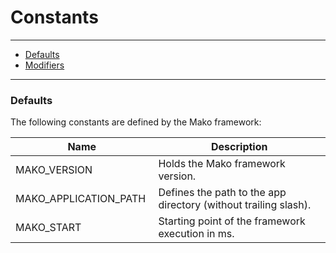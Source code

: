 # Constants

--------------------------------------------------------

* [Defaults](#defaults)
* [Modifiers](#modifiers)

--------------------------------------------------------

<a id="defaults"></a>

### Defaults

The following constants are defined by the Mako framework:

| Name                         | Description                                                                             |
|------------------------------|-----------------------------------------------------------------------------------------|
| MAKO_VERSION                 | Holds the Mako framework version.                                                       |
| MAKO_APPLICATION_PATH        | Defines the path to the app directory (without trailing slash).                         |
| MAKO_START                   | Starting point of the framework execution in ms.                                        |